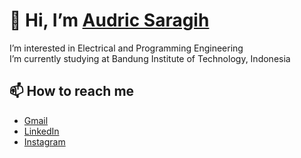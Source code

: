 # 👋 Hi, I’m [Audric Saragih](https://github.com/audricsaragih)

I’m interested in Electrical and Programming Engineering  <br />
I’m currently studying at Bandung Institute of Technology, Indonesia

[//]: <> (- 💞️ I’m looking to collaborate on ...)
## 📫 How to reach me
* [Gmail](mailto:audric.saragih@gmail.com)
* [LinkedIn](https://www.linkedin.com/in/audric-kristo-katratama-saragih-1b6a3a150)
* [Instagram](https://www.instagram.com/sembedeho16)

<!---
audricsaragih/audricsaragih is a ✨ special ✨ repository because its `README.md` (this file) appears on your GitHub profile.
You can click the Preview link to take a look at your changes.
--->

